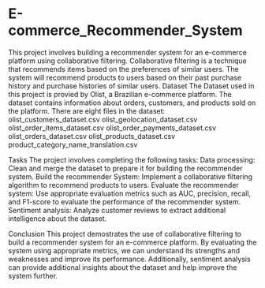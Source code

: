 # E-commerce_Recommender_System
This project involves building a recommender system for an e-commerce platform using collaborative filtering. Collaborative filtering is a technique that recommends items based on the preferences of similar users. The system will recommend products to users based on their past purchase history and purchase histories of similar users.
Dataset
The Dataset used in this project is provied by Olist, a Brazilian e-commerce platform. The dataset contains information about orders, customers, and products sold on the platform. There are eight files in the dataset:
olist_customers_dataset.csv
olist_geolocation_dataset.csv
olist_order_items_dataset.csv
olist_order_payments_dataset.csv
olist_orders_dataset.csv
olist_products_dataset.csv
product_category_name_translation.csv

Tasks 
The project involves completing the following tasks:
Data processing: Clean and merge the dataset to prepare it for building the recommender system.
Build the recommender System: Implement a collaborative filtering algorithm to recommend products to users.
Evaluate the recommender system: Use appropriate evaluation metrics such as AUC, precision, recall, and F1-score to evaluate the performance of the recommender system.
Sentiment analysis: Analyze customer reviews to extract additional intelligence about the dataset.

Conclusion 
This project demostrates the use of collaborative filtering to build a recommender system for an e-commerce platform. By evaluating the system using appropriate metrics, we can understand its strengths and weaknesses and improve its performance. Additionally, sentiment analysis can provide additional insights about the dataset and help improve the system further. 
